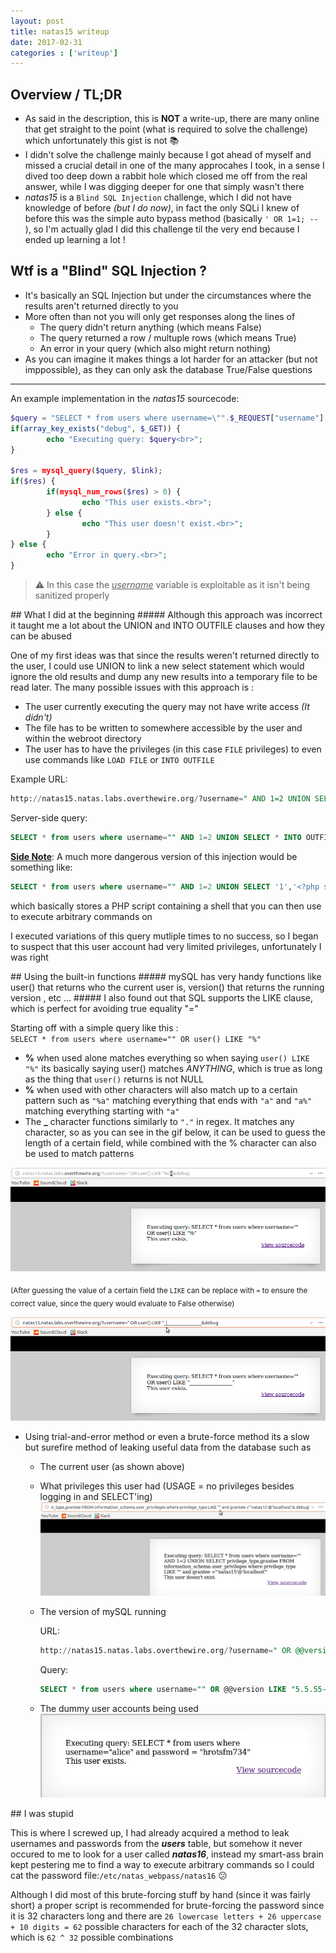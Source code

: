 ```yaml
---
layout: post
title: natas15 writeup
date: 2017-02-31
categories : ['writeup']
---
```

## Overview / TL;DR 
* As said in the description, this is **NOT** a write-up, there are many online that get straight to the point (what is required to solve the challenge) which unfortunately this gist is not :books:
* I didn't solve the challenge mainly because I got ahead of myself and missed a crucial detail in one of the many approcahes I took, in a sense I dived too deep down a rabbit hole which closed me off from the real answer, while I was digging deeper for one that simply wasn't there 
* _natas15_ is a `Blind SQL Injection` challenge, which I did not have knowledge of before *(but I do now)*, in fact the only SQLi I knew of before this was the simple auto bypass method (basically `' OR 1=1; -- `), so I'm actually glad I did this challenge til the very end because I ended up learning a lot !

<div class="divider"></div>

## Wtf is a "Blind" SQL Injection ? 
* It's basically an SQL Injection but under the circumstances where the results aren't returned directly to you
* More often than not you will only get responses along the lines of 
  - The query didn't return anything (which means False)
  - The query returned a row / multuple rows (which means True)
  - An error in your query (which also might return nothing)
* As you can imagine it makes things a lot harder for an attacker (but not imppossible), as they can only ask the database True/False questions

___  

An example implementation in the *natas15* sourcecode:
```php
$query = "SELECT * from users where username=\"".$_REQUEST["username"]."\"";
if(array_key_exists("debug", $_GET)) {
        echo "Executing query: $query<br>";
}

$res = mysql_query($query, $link);
if($res) {
        if(mysql_num_rows($res) > 0) {
                echo "This user exists.<br>";
        } else {
                echo "This user doesn't exist.<br>";
        }
} else {
        echo "Error in query.<br>";
} 
```
> :warning: In this case the *<u>username</u>* variable is exploitable as it isn't being sanitized properly

<div class="divider"></div>
## What I did at the beginning
##### Although this approach was incorrect it taught me a lot about the UNION and INTO OUTFILE clauses and how they can be abused

One of my first ideas was that since the results weren't returned directly to the user, I could use UNION to link a new select statement which would ignore the old results and dump any new results into a temporary file to be read later. The many possible issues with this approach is :
* The user currently executing the query may not have write access _(It didn't)_
* The file has to be written to somewhere accessible by the user and within the webroot directory 
* The user has to have the privileges (in this case `FILE` privileges) to even use commands like `LOAD FILE` or `INTO OUTFILE`

Example URL:
```sql
http://natas15.natas.labs.overthewire.org/?username=" AND 1=2 UNION SELECT * INTO OUTFILE '/tmp/out' FROM users ; --
```
Server-side query:
```sql
SELECT * from users where username="" AND 1=2 UNION SELECT * INTO OUTFILE '/tmp/out' FROM users ; -- "
```

**<u>Side Note</u>**: A much more dangerous version of this injection would be something like:
```sql
SELECT * from users where username="" AND 1=2 UNION SELECT '1','<?php system($_GET['cmd']) ?>' INTO OUTFILE '/whateverpath/directory/script.php'; -- 
```
which basically stores a PHP script containing a shell that you can then use to execute arbitrary commands on


I executed variations of this query mutliple times to no success, so I began to suspect that this user account had very limited privileges, unfortunately I was right 

<div class="divider"></div>
## Using the built-in functions
##### mySQL has very handy functions like user() that returns who the current user is, version() that returns the running version , etc ...
##### I also found out that SQL supports the LIKE clause, which is perfect for avoiding true equality "=" 

Starting off with a simple query like this :  
`SELECT * from users where username="" OR user() LIKE "%"`
+  **%** when used alone matches everything so when saying `user() LIKE "%"` its basically saying user() matches _ANYTHING_, which is true as long as the thing that `user()` returns is not NULL
+  **%** when used with other characters will also match up to a certain pattern such as `"%a"` matching everything that ends with `"a"` and `"a%"` matching everything starting with `"a"`
+ The **_** character functions similarly to `"."` in regex. It matches any character, so as you can see in the gif below, it can be used to guess the length of a certain field, while combined with the % character can also be used to match patterns

![Underscore](/assets/images/natas15-1.gif)

<sub>(After guessing the value of a certain field the `LIKE` can be replace with `=` to ensure the correct value, since the query would evaluate to False otherwise)</sub>

![Guess](/assets/images/natas15-2.gif)

* Using trial-and-error method or even a brute-force method its a slow but surefire method of leaking useful data from the database such as 
  - The current user (as shown above)
  - What privileges this user had (USAGE = no privileges besides logging in and SELECT'ing)
    ![Usage](/assets/images/natas15-3.gif)
  - The version of mySQL running
  
     URL: 
     ```sql
     http://natas15.natas.labs.overthewire.org/?username=" OR @@version LIKE "5.5.55-0%2Bdeb8u1& debug (%2B = +)
     ```
     Query: 
     ```sql
     SELECT * from users where username="" OR @@version LIKE "5.5.55-0+deb8u1"
     ```
     
  - The dummy user accounts being used
    ![pw](/assets/images/natas15-4.jpg)
  
  
<div class="divider"></div>
## I was stupid

This is where I screwed up, I had already acquired a method to leak usernames and passwords from the *__users__* table, but somehow it never occured to me to look for a user called *__natas16__*, instead my smart-ass brain kept pestering me to find a way to execute arbitrary commands so I could cat the password file:`/etc/natas_webpass/natas16` :confused:

Although I did most of this brute-forcing stuff by hand (since it was fairly short) a proper script is recommended for brute-forcing the password since it is 32 characters long and there are `26 lowercase letters + 26 uppercase + 10 digits = 62` possible characters for each of the 32 character slots, which is `62 ^ 32` possible combinations
